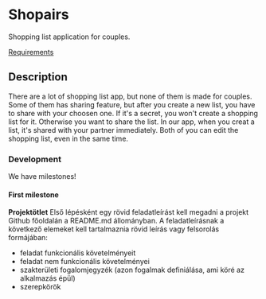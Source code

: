 # Shopairs


Shopping list application for couples.

[Requirements](http://webprogramozas.inf.elte.hu/#!/subjects/full-stack)


## Description

There are a lot of shopping list app, but none of them is made for couples. Some of them has sharing feature, but after you create a new list, you have to share with your choosen one. If it's a secret, you won't create a shopping list for it. Otherwise you want to share the list. In our app, when you creat a list, it's shared with your partner immediately. Both of you can edit the shopping list, even in the same time.


### Development

We have milestones!

#### First milestone

**Projektötlet**
Első lépésként egy rövid feladatleírást kell megadni a projekt Github főoldalán a README.md állományban. A feladatleírásnak a következő elemeket kell tartalmaznia rövid leírás vagy felsorolás formájában:

* feladat funkcionális követelményeit
* feladat nem funkcionális követelményei
* szakterületi fogalomjegyzék (azon fogalmak definiálása, ami köré az alkalmazás épül)
* szerepkörök

